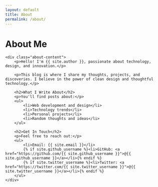 ```yaml
---
layout: default
title: About
permalink: /about/
---
```


<div class="about-page">
    <h1>About Me</h1>
    
    <div class="about-content">
        <p>Hello! I'm {{ site.author }}, passionate about technology, design, and innovation.</p>
        
        <p>This blog is where I share my thoughts, projects, and discoveries. I believe in the power of clean design and thoughtful technology.</p>
        
        <h2>What I Write About</h2>
        <p>You'll find posts about:</p>
        <ul>
            <li>Web development and design</li>
            <li>Technology trends</li>
            <li>Personal projects</li>
            <li>Random thoughts and ideas</li>
        </ul>
        
        <h2>Get In Touch</h2>
        <p>Feel free to reach out:</p>
        <ul>
            <li>Email: {{ site.email }}</li>
            {% if site.github_username %}<li>GitHub: <a href="https://github.com/{{ site.github_username }}">@{{ site.github_username }}</a></li>{% endif %}
            {% if site.twitter_username %}<li>Twitter: <a href="https://twitter.com/{{ site.twitter_username }}">@{{ site.twitter_username }}</a></li>{% endif %}
        </ul>
    </div>
</div>
